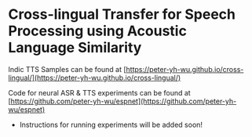 # Cross-lingual Transfer for Speech Processing using Acoustic Language Similarity

Indic TTS Samples can be found at [https://peter-yh-wu.github.io/cross-lingual/](https://peter-yh-wu.github.io/cross-lingual/)

Code for neural ASR & TTS experiments can be found at [https://github.com/peter-yh-wu/espnet](https://github.com/peter-yh-wu/espnet)

 - Instructions for running experiments will be added soon!

